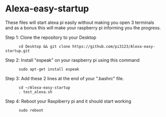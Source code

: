 # Alexa-easy-startup
These files will start alexa pi easily without making you open 3 terminals and as a bonus this will make your raspberry pi informing you the progress.

Step 1: Clone the repository to your Desktop
          
          cd Desktop && git clone https://github.com/pi3123/Alexa-easy-startup.git



Step 2: Install "espeak" on your raspberry pi using this command 
          
          sudo apt-get install espeak




Step 3: Add these 2 lines at the end of your ".bashrc" file.
          
          cd ~/Alexa-easy-startup
          . test_alexa.sh
          
         
Step 4: Reboot your Raspiberry pi and it should start working

          sudo reboot
